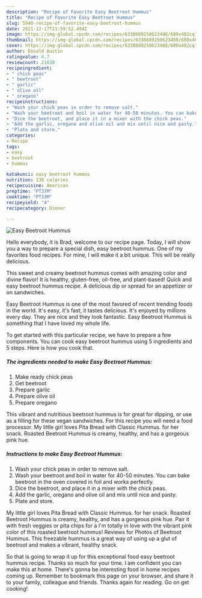 ```yaml
---
description: "Recipe of Favorite Easy Beetroot Hummus"
title: "Recipe of Favorite Easy Beetroot Hummus"
slug: 5940-recipe-of-favorite-easy-beetroot-hummus
date: 2021-12-17T21:59:52.494Z
image: https://img-global.cpcdn.com/recipes/6338689250623488/680x482cq70/easy-beetroot-hummus-recipe-main-photo.jpg
thumbnail: https://img-global.cpcdn.com/recipes/6338689250623488/680x482cq70/easy-beetroot-hummus-recipe-main-photo.jpg
cover: https://img-global.cpcdn.com/recipes/6338689250623488/680x482cq70/easy-beetroot-hummus-recipe-main-photo.jpg
author: Donald Austin
ratingvalue: 4.7
reviewcount: 21630
recipeingredient:
- " chick peas"
- " beetroot"
- " garlic"
- " olive oil"
- " oregano"
recipeinstructions:
- "Wash your chick peas in order to remove salt."
- "Wash your beetroot and boil in water for 40-50 minutes. You can bake beetroot in the oven covered in foil and works perfectly."
- "Dice the beetroot, and place it in a mixer with the chick peas."
- "Add the garlic, oregano and olive oil and mix until nice and pasty."
- "Plate and store."
categories:
- Recipe
tags:
- easy
- beetroot
- hummus

katakunci: easy beetroot hummus 
nutrition: 138 calories
recipecuisine: American
preptime: "PT37M"
cooktime: "PT33M"
recipeyield: "4"
recipecategory: Dinner

---
```



![Easy Beetroot Hummus](https://img-global.cpcdn.com/recipes/6338689250623488/680x482cq70/easy-beetroot-hummus-recipe-main-photo.jpg)

Hello everybody, it is Brad, welcome to our recipe page. Today, I will show you a way to prepare a special dish, easy beetroot hummus. One of my favorites food recipes. For mine, I will make it a bit unique. This will be really delicious.

This sweet and creamy beetroot hummus comes with amazing color and divine flavor! It is healthy, gluten-free, oil-free, and plant-based! Quick and easy beetroot hummus recipe. A delicious dip or spread for an appetizer or on sandwiches.

Easy Beetroot Hummus is one of the most favored of recent trending foods in the world. It's easy, it's fast, it tastes delicious. It's enjoyed by millions every day. They are nice and they look fantastic. Easy Beetroot Hummus is something that I have loved my whole life.


To get started with this particular recipe, we have to prepare a few components. You can cook easy beetroot hummus using 5 ingredients and 5 steps. Here is how you cook that.

<!--inarticleads1-->

##### The ingredients needed to make Easy Beetroot Hummus:

1. Make ready  chick peas
1. Get  beetroot
1. Prepare  garlic
1. Prepare  olive oil
1. Prepare  oregano


This vibrant and nutritious beetroot hummus is for great for dipping, or use as a filling for these vegan sandwiches. For this recipe you will need a food processor. My little girl loves Pita Bread with Classic Hummus. for her snack. Roasted Beetroot Hummus is creamy, healthy, and has a gorgeous pink hue. 

<!--inarticleads2-->

##### Instructions to make Easy Beetroot Hummus:

1. Wash your chick peas in order to remove salt.
1. Wash your beetroot and boil in water for 40-50 minutes. You can bake beetroot in the oven covered in foil and works perfectly.
1. Dice the beetroot, and place it in a mixer with the chick peas.
1. Add the garlic, oregano and olive oil and mix until nice and pasty.
1. Plate and store.


My little girl loves Pita Bread with Classic Hummus. for her snack. Roasted Beetroot Hummus is creamy, healthy, and has a gorgeous pink hue. Pair it with fresh veggies or pita chips for a I&#39;m totally in love with the vibrant pink color of this roasted beetroot hummus! Reviews for Photos of Beetroot Hummus. This freezable hummus is a great way of using up a glut of beetroot and makes a vibrant, healthy snack. 

So that is going to wrap it up for this exceptional food easy beetroot hummus recipe. Thanks so much for your time. I am confident you can make this at home. There's gonna be interesting food in home recipes coming up. Remember to bookmark this page on your browser, and share it to your family, colleague and friends. Thanks again for reading. Go on get cooking!
